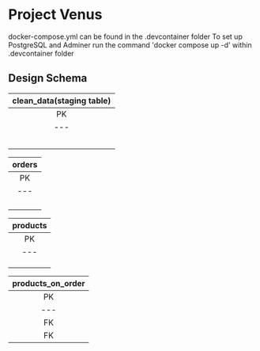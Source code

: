 # Project Venus

docker-compose.yml can be found in the .devcontainer folder 
To set up PostgreSQL and Adminer run the command 'docker compose up -d' within .devcontainer folder

Design Schema
---

|     clean_data(staging table)        |
|:------------------------------------:|
| PK  | id int NOT NULL AUTO_INCREMENT |
| --- |:------------------------------:|
|     | order_date_time DATETIME       |
|     | branch_location VARCHAR(50)    |
|     | products_on_order VARCHAR(2500)|
|     | total_payment DECIMAL(19,2)    |
|     | payment_type VARCHAR(20)       |

|                orders                      |
|:------------------------------------------:|
| PK  | order_id int NOT NULL AUTO_INCREMENT |
| --- |:------------------------------------:|
|     | order_date_time DATETIME             |
|     | branch_location VARCHAR(50)          |
|     | total_payment DECIMAL(19,2)          |
|     | payment_type VARCHAR(20)             |

|                products                      |
|:--------------------------------------------:|
| PK  | product_id int NOT NULL AUTO_INCREMENT |
| --- |:--------------------------------------:|
|     | product VARCHAR(20)                    |
|     | flavour VARCHAR(20)                    |
|     | price DECIMAL(19,2)                    |

|                products_on_order                      |
|:-----------------------------------------------------:|
| PK  | product_on_order_id int NOT NULL AUTO_INCREMENT |
| --- |:-----------------------------------------------:|
| FK  | order_id INT NOT NULL                           |
| FK  | product_id INT NOT NULL                         |

